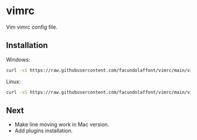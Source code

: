 # vimrc

Vim vimrc config file.

## Installation

Windows:
```sh
curl -sS https://raw.githubusercontent.com/facundolaffont/vimrc/main/vimrc > $HOME\vimfiles\vimrc
```
Linux:
```sh
curl -sS https://raw.githubusercontent.com/facundolaffont/vimrc/main/vimrc > $HOME/.vimrc
```
## Next
+ Make line moving work in Mac version.
+ Add plugins installation.
